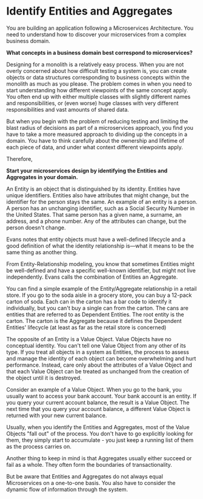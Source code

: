 # Identify Entities and Aggregates

You are building an application following a Microservices Architecture.  You need to understand how to discover your microservices from a complex business domain.

**What concepts in a business domain best correspond to microservices?**

Designing for a monolith is a relatively easy process.  When you are not overly concerned about how difficult testing a system is, you can create objects or data structures corresponding to business concepts within the monolith as much as you please.  The problem comes in when you need to start understanding how different viewpoints of the same concept apply.  You often end up with either multiple classes with slightly different names and responsibilities, or (even worse) huge classes with very different responsibilities and vast amounts of shared data.

But when you begin with the problem of reducing testing and limiting the blast radius of decisions as part of a microservices approach, you find you have to take a more measured approach to dividing up the concepts in a domain.  You have to think carefully about the ownership and lifetime of each piece of data, and under what context different viewpoints apply.

Therefore,

**Start your microservices design by identifying the Entities and Aggregates in your domain.** 

An Entity is an object that is distinguished by its identity. Entities have unique identifiers. Entities also have attributes that might change, but the identifier for the person stays the same. An example of an entity is a person. A person has an unchanging identifier, such as a Social Security Number in the United States. That same person has a given name, a surname, an address, and a phone number. Any of the attributes can change, but the person doesn't change.

Evans notes that entity objects must have a well-defined lifecycle and a good definition of what the identity relationship is—what it means to be the same thing as another thing.

From Entity-Relationship modeling, you know that sometimes Entities might be well-defined and have a specific well-known identifier, but might not live independently. Evans calls the combination of Entities an Aggregate.

You can find a simple example of the Entity/Aggregate relationship in a retail store. If you go to the soda aisle in a grocery store, you can buy a 12-pack carton of soda. Each can in the carton has a bar code to identify it individually, but you can't buy a single can from the carton. The cans are entities that are referred to as Dependent Entities. The root entity is the carton. The carton is the Aggregate because it defines the Dependent Entities' lifecycle (at least as far as the retail store is concerned)

The opposite of an Entity is a Value Object. Value Objects have no conceptual identity. You can't tell one Value Object from any other of its type. If you treat all objects in a system as Entities, the process to assess and manage the identity of each object can become overwhelming and hurt performance. Instead, care only about the attributes of a Value Object and that each Value Object can be treated as unchanged from the creation of the object until it is destroyed.

Consider an example of a Value Object. When you go to the bank, you usually want to access your bank account. Your bank account is an entity. If you query your current account balance, the result is a Value Object. The next time that you query your account balance, a different Value Object is returned with your new current balance.

Usually, when you identify the Entities and Aggregates, most of the Value Objects "fall out" of the process.  You don't have to go explicitly looking for them, they simply start to accumulate - you just keep a running list of them as the process carries on.

Another thing to keep in mind is that Aggregates usually either succeed or fail as a whole. They often form the boundaries of transactionality. 

But be aware that Entities and Aggregates do not always equal Microservices on a one-to-one basis.  You also have to consider the dynamic flow of information through the system.

